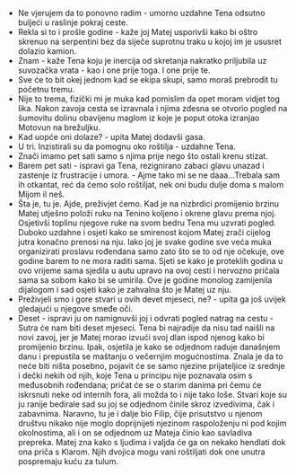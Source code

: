 - Ne vjerujem da to ponovno radim - umorno uzdahne Tena odsutno buljeći u raslinje pokraj ceste.
- Rekla si to i prošle godine - kaže joj Matej usporivši kako bi oštro skrenuo na serpentini bez da siječe suprotnu traku u kojoj im je ususret dolazio kamion.
- Znam - kaže Tena koju je inercija od skretanja nakratko priljubila uz suvozačka vrata - kao i one prije toga. I one prije te.
- Sve će to bit okej jednom kad se ekipa skupi, samo moraš prebrodit tu početnu tremu.
- Nije to trema, fizički mi je muka kad pomislim da opet moram vidjet tog lika. 
Nakon zavoja cesta se izravnala i njima zdesna se otvorio pogled na šumovitu dolinu obavijenu maglom iz koje je poput otoka izranjao Motovun na brežuljku.
- Kad uopće oni dolaze? - upita Matej dodavši gasa.
- U tri. Inzistirali su da pomognu oko roštilja - uzdahne Tena.
- Znači imamo pet sati samo s njima prije nego što ostali krenu stizat.
- Barem pet sati - ispravi ga Tena, rezignirano zabaci glavu unazad i zastenje iz frustracije i umora. - Ajme tako mi se ne daaa...Trebala sam ih otkantat, reć da ćemo solo roštiljat, nek oni budu dulje doma s malom Mijom il neš.
- Šta je, tu je. Ajde, preživjet ćemo.
Kad je na nizbrdici promijenio brzinu Matej utješno položi ruku na Tenino koljeno i okrene glavu prema njoj. Osjetivši toplinu njegove ruke na svom bedru Tena mu uzvrati pogled. Duboko uzdahne i osjeti kako se smirenost kojom Matej zrači cijelog jutra konačno prenosi na nju. Iako joj je svake godine sve veća muka organizirati proslavu rođendana samo zato što se to od nje očekuje, ove godine barem to ne mora raditi sama. Sjeti se kako je proteklih godina u ovo vrijeme sama sjedila u autu upravo na ovoj cesti i nervozno pričala sama sa sobom kako bi se umirila. Ove je godine monolog zamijenila dijalogom i sad osjeti kako je zahvalna što je Matej uz nju.
- Preživjeli smo i gore stvari u ovih devet mjeseci, ne? - upita ga još uvijek gledajući u njegove smeđe oči.
- Deset - ispravi ju on namignuvši joj i odvrati pogled natrag na cestu - Sutra će nam biti deset mjeseci.
Tena bi najradije da nisu tad naišli na novi zavoj, jer je Matej morao izvući svoj dlan ispod njenog kako bi promijenio brzinu. Ipak, osjetila je kako se odjednom raduje današnjem danu i prepustila se maštanju o večernjim mogućnostima. Znala je da to neće biti ništa posebno, pojavit će se samo njezine prijateljice iz srednje i dečki nekih od njih, koje Tena u principu nije poznavala osim s međusobnih rođendana; pričat će se o starim danima pri čemu će iskrsnuti neke od internih fora, ali možda to i nije tako loše. Stvari koje su ju ranije bedirale sad su joj se odjednom činile skroz izvedivima, čak i zabavnima. Naravno, tu je i dalje bio Filip, čije prisutstvo u njenom društvu nikako nije moglo doprijnijeti njezinom raspoloženju ni pod kojim okolnostima, ali i on se odjednom uz Mateja činio kao savladiva prepreka. Matej zna kako s ljudima i valjda će ga on nekako hendlati dok ona priča s Klarom. Njih dvojica mogu vani roštiljati dok one unutra pospremaju kuću za tulum.




